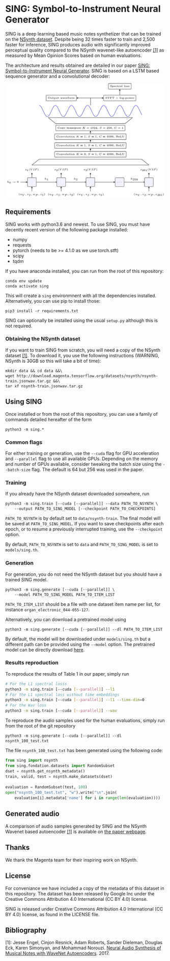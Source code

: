 # SING: Symbol-to-Instrument Neural Generator

SING is a deep learning based music notes synthetizer that can be trained on the
 [NSynth dataset][nsynth].
Despite being 32 times faster to train and 2,500 faster for inference,
SING produces audio with significantly improved perceptual quality compared to
the NSynth wavenet-like autoencoder [[1]](#ref_nsynth) as measured by
Mean Opinion Scores based on human evaluations.

The architecture and results obtained are detailed in our paper
[SING: Symbol-to-Instrument Neural Generator][sing_nips].
SING is based on a LSTM based sequence generator and a
convolutional decoder:

<p align="center">
<img src="./images/sing.png" alt="Schema representing the structure of SING. A LSTM is followed by a convolutional decoder" width="700px"></p>



## Requirements

SING works with python3.6 and newest.
To use SING, you must have decently recent version of the following
package installed:

- numpy
- requests
- pytorch (needs to be >= 4.1.0 as we use torch.stft)
- scipy
- tqdm

If you have anaconda installed, you can run from the root of this repository:

    conda env update
    conda activate sing

This will create a `sing` environmnent with all the dependencies installed.
Alternatively, you can use pip to install those:

    pip3 install -r requirements.txt


SING can optionally be installed using the usual `setup.py`
although this is not required.

### Obtaining the NSynth dataset

If you want to train SING from scratch, you will need a copy of the NSynth
dataset [[1]](#ref_nsynth). To download it, you use the following instructions
(WARNING, NSynth is 30GB so this will take a bit of time):

    mkdir data && cd data &&\
    wget http://download.magenta.tensorflow.org/datasets/nsynth/nsynth-train.jsonwav.tar.gz &&\
    tar xf nsynth-train.jsonwav.tar.gz


## Using SING

Once installed or from the root of this repository, you can use a family
of commands detailed hereafter of the form

    python3 -m sing.*


### Common flags

For either training or generation, use the `--cuda` flag for GPU acceleration
and `--parallel` flag to use all available GPUs. Depending on the memory
and number of GPUs available, consider tweaking the batch size using the
`--batch-size` flag. The default is 64 but 256 was used in the paper.


### Training

If you already have the NSynth dataset downloaded somewhere, run

    python3 -m sing.train [--cuda [--parallel]] --data PATH_TO_NSYNTH \
        --output PATH_TO_SING_MODEL [--checkpoint PATH_TO_CHECKPOINTS]

`PATH_TO_NSYNTH` is by default set to `data/nsynth-train`.
The final model will be saved at `PATH_TO_SING_MODEL`. If you want
to save checkpoints after each epoch, or to resume a previously interrupted
training, use the `--checkpoint` option.

By default, `PATH_TO_NSYNTH` is set to `data` and `PATH_TO_SING_MODEL`
is set to `models/sing.th`.

### Generation

For generation, you do not need the NSynth dataset but you should have a trained SING model.

    python3 -m sing.generate [--cuda [--parallel]] \
        --model PATH_TO_SING_MODEL PATH_TO_ITEM_LIST

`PATH_TO_ITEM_LIST` should be a file with one dataset item name per list,
for instance `organ_electronic_044-055-127`.

Alternatively, you can download a pretrained model using

    python3 -m sing.generate [--cuda [--parallel]] --dl PATH_TO_ITEM_LIST

By default, the model will be downloaded under `models/sing.th` but a
different path can be provided using the `--model` option.
The pretrained model can be directly download [here](https://s3.amazonaws.com/sing-models/sing.th).

### Results reproduction

To reproduce the results of Table 1 in our paper, simply run

```bash
# For the L1 spectral losss
python3 -m sing.train [--cuda [--parallel]] --l1
# For the L1 spectral loss without time embeddings
python3 -m sing.train [--cuda [--parallel]] --l1 --time-dim=0
# For the Wav loss
python3 -m sing.train [--cuda [--parallel]] --wav
```

To reproduce the audio samples used for the human evaluations, simply run
from the root of the git repository

    python3 -m sing.generate [--cuda [--parallel]] --dl nsynth_100_test.txt

The file `nsynth_100_test.txt` has been generated using the following code:

```python
from sing import nsynth
from sing.fondation.datasets import RandomSubset
dset = nsynth.get_nsynth_metadata()
train, valid, test = nsynth.make_datasets(dset)

evaluation = RandomSubset(test, 100)
open("nsynth_100_test.txt", "w").write("\n".join(
    evaluation[i].metadata['name'] for i in range(len(evaluation))))
```

## Generated audio

A comparison of audio samples generated by SING and the NSynth Wavenet based autoencoder [[1]](#ref_nsynth)
is available on [the paper webpage](https://research.fb.com/publications/sing-symbol-to-instrument-neural-generator).


## Thanks

We thank the Magenta team for their inspiring work on NSynth.

## License

For conveniance we have included a copy of the metadata of this dataset
in this repository. The dataset has been released by Google Inc
under the Creative Commons Attribution 4.0 International (CC BY 4.0) license.

SING is released under Creative Commons Attribution 4.0 International
(CC BY 4.0) license, as found in the LICENSE file.

## Bibliography

<a name="ref_nsynth"></a>[1]: Jesse Engel, Cinjon Resnick, Adam Roberts,
Sander Dieleman, Douglas Eck,
  Karen Simonyan, and Mohammad Norouzi. [Neural Audio Synthesis of Musical Notes with WaveNet Autoencoders](https://arxiv.org/pdf/1704.01279.pdf). 2017.



[nsynth]: https://magenta.tensorflow.org/datasets/nsynth
[sing_nips]: https://research.fb.com/publications/sing-symbol-to-instrument-neural-generator
